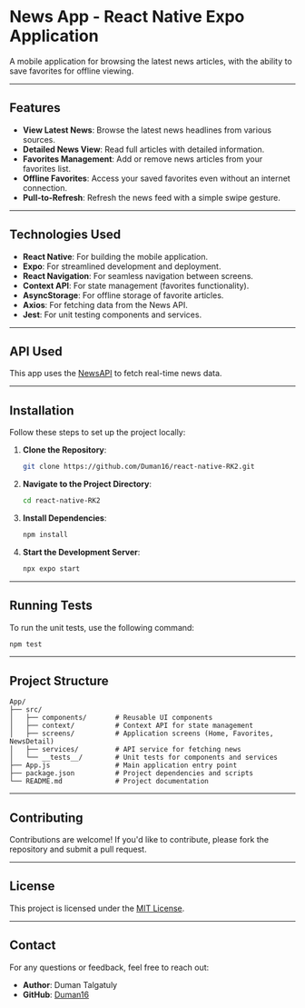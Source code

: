 # News App - React Native Expo Application

A mobile application for browsing the latest news articles, with the ability to save favorites for offline viewing.

---

## Features

-  **View Latest News**: Browse the latest news headlines from various sources.
-  **Detailed News View**: Read full articles with detailed information.
-  **Favorites Management**: Add or remove news articles from your favorites list.
-  **Offline Favorites**: Access your saved favorites even without an internet connection.
-  **Pull-to-Refresh**: Refresh the news feed with a simple swipe gesture.

---

## Technologies Used

- **React Native**: For building the mobile application.
- **Expo**: For streamlined development and deployment.
- **React Navigation**: For seamless navigation between screens.
- **Context API**: For state management (favorites functionality).
- **AsyncStorage**: For offline storage of favorite articles.
- **Axios**: For fetching data from the News API.
- **Jest**: For unit testing components and services.

---

## API Used

This app uses the [NewsAPI](https://newsapi.org/) to fetch real-time news data.

---

## Installation

Follow these steps to set up the project locally:

1. **Clone the Repository**:
   ```bash
   git clone https://github.com/Duman16/react-native-RK2.git
   ```

2. **Navigate to the Project Directory**:
   ```bash
   cd react-native-RK2
   ```

3. **Install Dependencies**:
   ```bash
   npm install
   ```

4. **Start the Development Server**:
   ```bash
   npx expo start
   ```

---

## Running Tests

To run the unit tests, use the following command:
```bash
npm test
```

---

## Project Structure

```
App/
├── src/
│   ├── components/       # Reusable UI components
│   ├── context/          # Context API for state management
│   ├── screens/          # Application screens (Home, Favorites, NewsDetail)
│   ├── services/         # API service for fetching news
│   └── __tests__/        # Unit tests for components and services
├── App.js                # Main application entry point
├── package.json          # Project dependencies and scripts
└── README.md             # Project documentation
```


---

## Contributing

Contributions are welcome! If you'd like to contribute, please fork the repository and submit a pull request.

---

## License

This project is licensed under the [MIT License](https://opensource.org/licenses/MIT).

---

## Contact

For any questions or feedback, feel free to reach out:

- **Author**: Duman Talgatuly
- **GitHub**: [Duman16](https://github.com/Duman16)